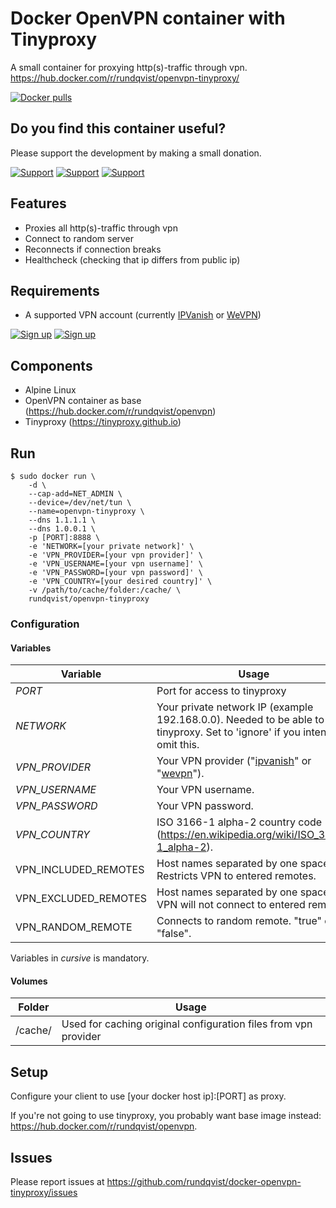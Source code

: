 # Docker OpenVPN container with Tinyproxy
A small container for proxying http(s)-traffic through vpn.
https://hub.docker.com/r/rundqvist/openvpn-tinyproxy/

[![Docker pulls](https://img.shields.io/docker/pulls/rundqvist/openvpn-tinyproxy.svg)](https://hub.docker.com/r/rundqvist/openvpn-tinyproxy)

## Do you find this container useful? 
Please support the development by making a small donation.

[![Support](https://img.shields.io/badge/support-Flattr-brightgreen)](https://flattr.com/@rundqvist)
[![Support](https://img.shields.io/badge/support-Buy%20me%20a%20coffee-orange)](https://www.buymeacoffee.com/rundqvist)
[![Support](https://img.shields.io/badge/support-PayPal-blue)](https://www.paypal.com/cgi-bin/webscr?cmd=_s-xclick&hosted_button_id=SZ7J9JL9P5DGE&source=url)

## Features
* Proxies all http(s)-traffic through vpn
* Connect to random server
* Reconnects if connection breaks
* Healthcheck (checking that ip differs from public ip)

## Requirements
* A supported VPN account (currently [IPVanish](https://www.ipvanish.com/?a_bid=48f95966&a_aid=5f3eb2f0be07f) or [WeVPN](https://www.wevpn.com/aff/rundqvist))

[![Sign up](https://img.shields.io/badge/sign_up-IPVanish_VPN-6fbc44)](https://www.ipvanish.com/?a_bid=48f95966&a_aid=5f3eb2f0be07f)
[![Sign up](https://img.shields.io/badge/sign_up-WeVPN-e33866)](https://www.wevpn.com/aff/rundqvist)

## Components
* Alpine Linux
* OpenVPN container as base (https://hub.docker.com/r/rundqvist/openvpn)
* Tinyproxy (https://tinyproxy.github.io)

## Run
```
$ sudo docker run \
    -d \
    --cap-add=NET_ADMIN \
    --device=/dev/net/tun \
    --name=openvpn-tinyproxy \
    --dns 1.1.1.1 \
    --dns 1.0.0.1 \
    -p [PORT]:8888 \
    -e 'NETWORK=[your private network]' \
    -e 'VPN_PROVIDER=[your vpn provider]' \
    -e 'VPN_USERNAME=[your vpn username]' \
    -e 'VPN_PASSWORD=[your vpn password]' \
    -e 'VPN_COUNTRY=[your desired country]' \
    -v /path/to/cache/folder:/cache/ \
    rundqvist/openvpn-tinyproxy
```

### Configuration

#### Variables

| Variable | Usage |
|----------|-------|
| _PORT_ | Port for access to tinyproxy |
| _NETWORK_ | Your private network IP (example 192.168.0.0). Needed to be able to use tinyproxy. Set to 'ignore' if you intend to omit this. |
| _VPN_PROVIDER_ | Your VPN provider ("[ipvanish](https://www.ipvanish.com/?a_bid=48f95966&a_aid=5f3eb2f0be07f)" or "[wevpn](https://www.wevpn.com/aff/rundqvist)"). |
| _VPN_USERNAME_ | Your VPN username. |
| _VPN_PASSWORD_ | Your VPN password. |
| _VPN_COUNTRY_ | ISO 3166-1 alpha-2 country code (https://en.wikipedia.org/wiki/ISO_3166-1_alpha-2). |
| VPN_INCLUDED_REMOTES | Host names separated by one space. Restricts VPN to entered remotes. |
| VPN_EXCLUDED_REMOTES | Host names separated by one space. VPN will not connect to entered remotes. |
| VPN_RANDOM_REMOTE | Connects to random remote. "true" or "false". |

Variables in _cursive_ is mandatory.

#### Volumes

| Folder | Usage |
|--------|-------|
| /cache/ | Used for caching original configuration files from vpn provider |

## Setup
Configure your client to use [your docker host ip]:[PORT] as proxy.

If you're not going to use tinyproxy, you probably want base image instead: https://hub.docker.com/r/rundqvist/openvpn.

## Issues
Please report issues at https://github.com/rundqvist/docker-openvpn-tinyproxy/issues
